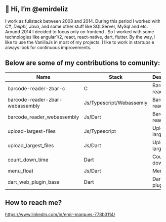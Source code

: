 ## 👋 Hi, I’m @emirdeliz

I work as fullstack between 2008 and 2014. During this period I worked with *C#, Delphi, Java*, and some other stuff like SQLServer, MySql and etc. Around 2014 I decided to focus only on frontend . So I worked with some technologies like angular1/2, react, react-native, dart, flutter. By the way, I like to use the VanillaJs in most of my projects. I like to work in startups e always look for continuous improvements.

## Below are some of my contributions to comunity:

| **Name**                        | **Stack**                | **Description**                    | **Link**                                            |
| ------------------------------- | ------------------------ | ---------------------------------- | --------------------------------------------------- |
| barcode-reader-zbar-c           | C                        | Barcode reader       | https://github.com/emirdeliz/barcode-reader-zbar-c                |
| barcode-reader-zbar-webassembly | Js/Typescript/Webassemly | Barcode reader       | https://www.npmjs.com/package/barcode-reader-zbar-webassembly     |
| barcode_reader_webassembly      | Js/Dart                  | Barcode reader.      | https://pub.dev/packages/barcode_reader_webassembly               |
| upload-largest-files            | Js/Typescript            | Upload large files   | https://www.npmjs.com/package/upload-largest-files                |
| upload_largest_files            | Js/Dart                  | Upload large files   | https://pub.dev/packages/upload_largest_files                     |
| count_down_time                 | Dart                     | Count-down timer     | https://pub.dev/packages/count_down_time                          |
| menu_float                      | Js/Dart                  | Menu float           | https://pub.dev/packages/menu_float                               |
| dart_web_plugin_base            | Dart                     | Dart web plugin base | https://pub.dev/packages/dart_web_plugin_base                     |


## How to reach me?
 https://www.linkedin.com/in/emir-marques-778b3114/

<!---
emirdeliz/emirdeliz is a ✨ special ✨ repository because its `README.md` (this file) appears on your GitHub profile.
You can click the Preview link to take a look at your changes.
--->
